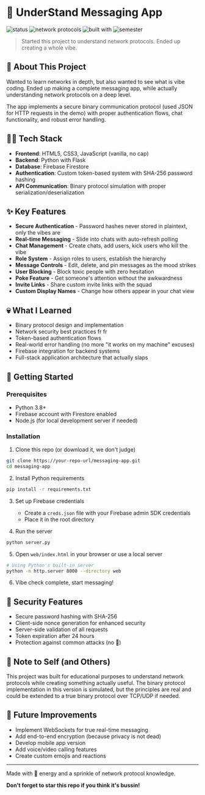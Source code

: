 # 💬 UnderStand Messaging App

![status](https://img.shields.io/badge/status-vibey_af-blueviolet)
![network protocols](https://img.shields.io/badge/network_protocols-understood-success)
![built with](https://img.shields.io/badge/built_with-immaculate_vibes-orange)
![semester](https://img.shields.io/badge/semester-Spring_2025-blue)

> Started this project to understand network protocols. Ended up creating a whole vibe.

## 🌟 About This Project

Wanted to learn networks in depth, but also wanted to see what is vibe coding. Ended up making a complete messaging app, while actually understanding network protocols on a deep level.

The app implements a secure binary communication protocol (used JSON for HTTP requests in the demo) with proper authentication flows, chat functionality, and robust error handling.

## 👨‍💻 Tech Stack

- **Frontend**: HTML5, CSS3, JavaScript (vanilla, no cap)
- **Backend**: Python with Flask
- **Database**: Firebase Firestore
- **Authentication**: Custom token-based system with SHA-256 password hashing
- **API Communication**: Binary protocol simulation with proper serialization/deserialization

## ✨ Key Features

- **Secure Authentication** - Password hashes never stored in plaintext, only the vibes are
- **Real-time Messaging** - Slide into chats with auto-refresh polling
- **Chat Management** - Create chats, add users, kick users who kill the vibe
- **Role System** - Assign roles to users, establish the hierarchy
- **Message Controls** - Edit, delete, and pin messages as the mood strikes
- **User Blocking** - Block toxic people with zero hesitation
- **Poke Feature** - Get someone's attention without the awkwardness
- **Invite Links** - Share custom invite links with the squad
- **Custom Display Names** - Change how others appear in your chat view

## 💀 What I Learned

- Binary protocol design and implementation
- Network security best practices fr fr
- Token-based authentication flows
- Real-world error handling (no more "it works on my machine" excuses)
- Firebase integration for backend systems
- Full-stack application architecture that actually slaps

## 🚀 Getting Started

### Prerequisites

- Python 3.8+
- Firebase account with Firestore enabled
- Node.js (for local development server if needed)

### Installation

1. Clone this repo (or download it, we don't judge)

```bash
git clone https://your-repo-url/messaging-app.git
cd messaging-app
```

2. Install Python requirements

```bash
pip install -r requirements.txt
```

3. Set up Firebase credentials

   - Create a `creds.json` file with your Firebase admin SDK credentials
   - Place it in the root directory

4. Run the server

```bash
python server.py
```

5. Open `web/index.html` in your browser or use a local server

```bash
# Using Python's built-in server
python -m http.server 8000 --directory web
```

6. Vibe check complete, start messaging!

## 🔐 Security Features

- Secure password hashing with SHA-256
- Client-side nonce generation for enhanced security
- Server-side validation of all requests
- Token expiration after 24 hours
- Protection against common attacks (no 🧢)

## 📝 Note to Self (and Others)

This project was built for educational purposes to understand network protocols while creating something actually useful. The binary protocol implementation in this version is simulated, but the principles are real and could be extended to a true binary protocol over TCP/UDP if needed.

## 🧠 Future Improvements

- Implement WebSockets for true real-time messaging
- Add end-to-end encryption (because privacy is not dead)
- Develop mobile app version
- Add voice/video calling features
- Create custom emojis and reactions

---

Made with 💯 energy and a sprinkle of network protocol knowledge.

**Don't forget to star this repo if you think it's bussin!**
